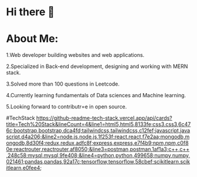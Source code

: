 # Hi there 👋

# About Me:
1.Web developer building websites and web applications.

2.Specialized in Back-end development, designing and working with MERN stack.

3.Solved more than 100 questions in Leetcode.

4.Currently learning fundamentals of Data sciences and Machine learning.

5.Looking forward to contributr=e in open source.


#TechStack
https://github-readme-tech-stack.vercel.app/api/cards?title=Tech%20Stack&lineCount=4&line1=html5,html5,8133fe;css3,css3,6c476c;bootstrap,bootstrap,dca4fd;tailwindcss,tailwindcss,c12fef;javascript,javascript,d4a206;&line2=node.js,node.js,1f253f;react,react,f7e2aa;mongodb,mongodb,8d30f4;redux,redux,adfc8f;express,express,e7f4b9;npm,npm,c0f80e;reactrouter,reactrouter,af8050;&line3=postman,postman,1af1a3;c++,c++,248c58;mysql,mysql,9fe408;&line4=python,python,499658;numpy,numpy,021461;pandas,pandas,92a17c;tensorflow,tensorflow,58cbef;scikitlearn,scikitlearn,e0fee4;


